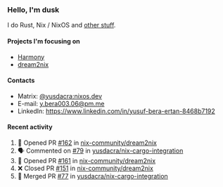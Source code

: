 ### Hello, I'm dusk

I do Rust, Nix / NixOS and [other stuff](https://yusdacra.gitlab.io/about).

#### Projects I'm focusing on

- [Harmony](https://harmonyapp.io)
- [dream2nix](https://github.com/nix-community/dream2nix)

#### Contacts

- Matrix: [@yusdacra:nixos.dev](https://matrix.to/#/@yusdacra:nixos.dev)
- E-mail: y.bera003.06@pm.me
- LinkedIn: https://www.linkedin.com/in/yusuf-bera-ertan-8468b7192

#### Recent activity

<!--START_SECTION:activity-->
1. 💪 Opened PR [#162](https://github.com/nix-community/dream2nix/pull/162) in [nix-community/dream2nix](https://github.com/nix-community/dream2nix)
2. 🗣 Commented on [#79](https://github.com/yusdacra/nix-cargo-integration/issues/79) in [yusdacra/nix-cargo-integration](https://github.com/yusdacra/nix-cargo-integration)
3. 💪 Opened PR [#161](https://github.com/nix-community/dream2nix/pull/161) in [nix-community/dream2nix](https://github.com/nix-community/dream2nix)
4. ❌ Closed PR [#151](https://github.com/nix-community/dream2nix/pull/151) in [nix-community/dream2nix](https://github.com/nix-community/dream2nix)
5. 🎉 Merged PR [#77](https://github.com/yusdacra/nix-cargo-integration/pull/77) in [yusdacra/nix-cargo-integration](https://github.com/yusdacra/nix-cargo-integration)
<!--END_SECTION:activity-->
